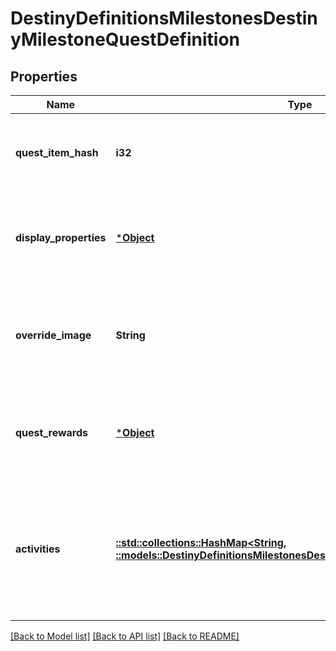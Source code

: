 # DestinyDefinitionsMilestonesDestinyMilestoneQuestDefinition

## Properties
Name | Type | Description | Notes
------------ | ------------- | ------------- | -------------
**quest_item_hash** | **i32** | The item representing this Milestone quest. Use this hash to look up the DestinyInventoryItemDefinition for the quest to find its steps and human readable data. | [optional] [default to null]
**display_properties** | [***Object**](Object.md) | The individual quests may have different definitions from the overall milestone: if there&#39;s a specific active quest, use these displayProperties instead of that of the overall DestinyMilestoneDefinition. | [optional] [default to null]
**override_image** | **String** | If populated, this image can be shown instead of the generic milestone&#39;s image when this quest is live, or it can be used to show a background image for the quest itself that differs from that of the Activity or the Milestone. | [optional] [default to null]
**quest_rewards** | [***Object**](Object.md) | The rewards you will get for completing this quest, as best as we could extract them from our data. Sometimes, it&#39;ll be a decent amount of data. Sometimes, it&#39;s going to be sucky. Sorry. | [optional] [default to null]
**activities** | [**::std::collections::HashMap<String, ::models::DestinyDefinitionsMilestonesDestinyMilestoneActivityDefinition>**](Destiny.Definitions.Milestones.DestinyMilestoneActivityDefinition.md) | The full set of all possible \&quot;conceptual activities\&quot; that are related to this Milestone. Tiers or alternative modes of play within these conceptual activities will be defined as sub-entities. Keyed by the Conceptual Activity Hash. Use the key to look up DestinyActivityDefinition. | [optional] [default to null]

[[Back to Model list]](../README.md#documentation-for-models) [[Back to API list]](../README.md#documentation-for-api-endpoints) [[Back to README]](../README.md)


